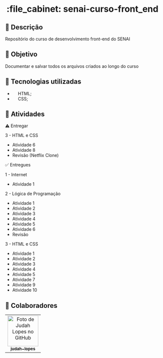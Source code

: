 <h1 align="center">:file_cabinet: senai-curso-front_end</h1>

## 📜 Descrição

Repositório do curso de desenvolvimento front-end do SENAI

## :dart: Objetivo

Documentar e salvar todos os arquivos criados ao longo do curso

## :wrench: Tecnologias utilizadas

-   <img src="https://cdn.jsdelivr.net/gh/devicons/devicon/icons/html5/html5-plain.svg" width="14px;"/> HTML;
-   <img src="https://cdn.jsdelivr.net/gh/devicons/devicon/icons/css3/css3-plain.svg" width="14px"/> CSS;

## 📝 Atividades

⚠️ Entregar

3 - HTML e CSS
  - Atividade 6
  - Atividade 8
  - Revisão (Netflix Clone)

✅ Entregues

1 - Internet
  - Atividade 1

2 - Lógica de Programação
  - Atividade 1
  - Atividade 2 
  - Atividade 3 
  - Atividade 4
  - Atividade 5
  - Atividade 6
  - Revisão

3 - HTML e CSS
  - Atividade 1
  - Atividade 2
  - Atividade 3
  - Atividade 4
  - Atividade 5
  - Atividade 7
  - Atividade 9
  - Atividade 10

## :handshake: Colaboradores

<table>
  <tr>
    <td align="center">
      <a href="https://github.com/judah-lopes">
        <img src="https://avatars.githubusercontent.com/u/134812191?s=400&u=00a571215f2ea321a8738af235cea655e1e36ec6&v=4" width="100px;" alt="Foto de Judah Lopes no GitHub"/><br>
        <sub>
          <b>judah-lopes</b>
        </sub>
      </a>
    </td>
  </tr>
</table>
